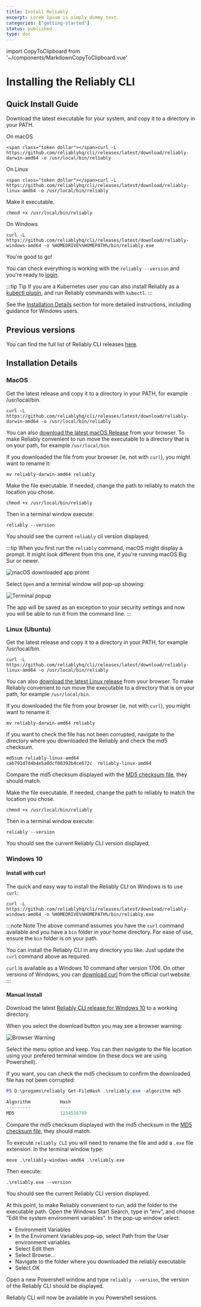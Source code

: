 ```yaml
---
title: Install Reliably
excerpt: Lorem Ipsum is simply dummy text.
categories: ["getting-started"]
status: published
type: doc
---
```


import CopyToClipboard from '~/components/MarkdownCopyToClipboard.vue'

# Installing the Reliably CLI

## Quick Install Guide

Download the latest executable for your system, and copy it to a directory in
your PATH.

On macOS

```reliably
<span class="token dollar"></span>curl -L https://github.com/reliablyhq/cli/releases/latest/download/reliably-darwin-amd64 -o /usr/local/bin/reliably
```
<CopyToClipboard />

On Linux

```reliably
<span class="token dollar"></span>curl -L https://github.com/reliablyhq/cli/releases/latest/download/reliably-linux-amd64 -o /usr/local/bin/reliably
```
<CopyToClipboard />

Make it executable.

```console
chmod +x /usr/local/bin/reliably
```
<CopyToClipboard />

On Windows

```console
curl -L https://github.com/reliablyhq/cli/releases/latest/download/reliably-windows-amd64 -o %HOMEDRIVE%%HOMEPATH%/bin/reliably.exe
```
<CopyToClipboard />

You're good to go!

You can check everything is working with the `reliably --version` and you're
ready to [login](../login/).

:::tip Tip
  If you are a Kubernetes user you can also install Reliably as a [kubectl
   plugin][kubectl-plugin], and run Reliably commands with `kubectl`.
:::

[kubectl-plugin]: ../kubectl-plugin/

See the  [Installation Details][install-detail] section for more detailed
 instructions, including guidance for Windows users.

[install-detail]: #installation-details

## Previous versions

You can find the full list of Reliably CLI releases [here][releases].

[releases]: https://github.com/reliablyhq/cli/releases/

## Installation Details

### MacOS

Get the latest release and copy it to a directory in your PATH, for example
/usr/local/bin.

```console
curl -L https://github.com/reliablyhq/cli/releases/latest/download/reliably-darwin-amd64 -o /usr/local/bin/reliably
```
<CopyToClipboard />

You can also [download the latest macOS Release](https://github.com/reliablyhq/cli/releases/latest/download/reliably-darwin-amd64/)
from your browser. To make Reliably convenient to run move the
executable to a directory that is on your path, for example ```/usr/local/bin```.

If you downloaded the file from your browser (ie, not with `curl`), you might
want to rename it:

```console
mv reliably-darwin-amd64 reliably
```
<CopyToClipboard />

Make the file executable. If needed, change the path to reliably to match the
location you chose.

```console
chmod +x /usr/local/bin/reliably
```
<CopyToClipboard />

Then in a terminal window execute:

```console
reliably --version
```
<CopyToClipboard />

You should see the current ```reliably``` cli version displayed.

:::tip
When you first run the `reliably` command, macOS might display a prompt. It
might look different from this one, if you're running macOS Big Sur or newer.

![macOS downloaded app promt](./images/open-app-screenshot.png)

Select ```Open``` and a terminal window will pop-up showing:

![Terminal popup](./images/terminal-popup.png)

The app will be saved as an exception to your security settings and now you
will be able to run it from the command line.
:::

### Linux (Ubuntu)

Get the latest release and copy it to a directory in your PATH, for example
/usr/local/bin.

```console
curl -L https://github.com/reliablyhq/cli/releases/latest/download/reliably-linux-amd64 -o /usr/local/bin/reliably
```
<CopyToClipboard />

You can also [download the latest Linux release](https://github.com/reliablyhq/cli/releases/latest/download/reliably-linux-amd64)
from your browser. To make Reliably convenient to run move the
executable to a directory that is on your path, for example ```/usr/local/bin```.

If you downloaded the file from your browser (ie, not with `curl`), you might
want to rename it:

```console
mv reliably-darwin-amd64 reliably
```
<CopyToClipboard />

If you want to check the file has not been corrupted, navigate to the directory
where you downloaded the Reliably and check the md5 checksum.

```console
md5sum reliably-linux-amd64
cab791d7d4b4e5a0dcf00392b4ce672c  reliably-linux-amd64
```

Compare the md5 checksum displayed with the [MD5 checksum file](https://github.com/reliablyhq/cli/releases/latest/download/reliably-linux-amd64.md5), they should match.

Make the file executable. If needed, change the path to reliably to match the
location you chose.

```console
chmod +x /usr/local/bin/reliably
```
<CopyToClipboard />

Then in a terminal window execute:

```console
reliably --version
```
<CopyToClipboard />

You should see the current Reliably CLI version displayed.

### Windows 10


#### Install with curl

The quick and easy way to install the Reliably CLI on Windows is to use `curl`:

```console
curl -L https://github.com/reliablyhq/cli/releases/latest/download/reliably-windows-amd64 -o %HOMEDRIVE%%HOMEPATH%/bin/reliably.exe
```
<CopyToClipboard />


:::note Note
The above command assumes you have the `curl` command available and you have a `bin` folder in your home directory. For ease of use, ensure the `bin` folder is on your path.

You can install the Reliably CLI in any directory you like. Just update the `curl` command above as required.

`curl` is available as a Windows 10 command after version 1706. On other versions of Windows, you can [download curl] from the official curl website.
:::

[download curl]:https://curl.se/download.html

#### Manual Install

Download the latest [Reliably CLI release for Windows 10](https://github.com/reliablyhq/cli/releases/latest/download/reliably-windows-amd64) to a working directory.

When you select the download button you may see a browser warning:

![Browser Warning](./images/browser-warning.png)

Select the menu option and keep. You can then navigate to the file location
using your prefered terminal window (in these docs we are using Powershell).

If you want, you can check the md5 checksum to confirm the downloaded file has
not been corrupted:

```powershell
PS D:\progams\reliably Get-FileHash .\reliably.exe -algorithm md5

Algorithm           Hash
---------           ----
MD5                 1234556789
```

Compare the md5 checksum displayed with the md5 checksum in the
[MD5 checksum file](https://github.com/reliablyhq/cli/releases/latest/download/reliably-windows-amd64.md5),
they should match.

To execute ```reliably CLI``` you will need to rename the file and add a
```.exe``` file extension. In the terminal window type:

```console
move .\reliably-windows-amd64 .\reliably.exe
```
<CopyToClipboard />

Then execute:

```console
.\reliably.exe --version
```
<CopyToClipboard />

You should see the current Reliably CLI version displayed.

At this point, to make Reliably convenient to run, add the folder to the
executable path. Open the Windows Start Search, type in “env”, and choose “Edit the system environment variables”.
In the pop-up window select:

* Environment Variables
* In the Enviroment Variables pop-up, select Path from the User environment variables
* Select Edit then
* Select Browse...
* Navigate to the folder where you downloaded the reliably executable
* Select OK

Open a new Powershell window and type ```reliably --version```, the version of
the Reliably CLI should be displayed.

Reliably CLI will now be available in you Powershell sessions.
